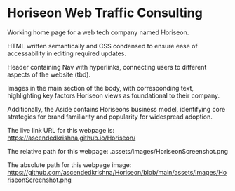 # Horiseon Web Traffic Consulting

Working home page for a web tech company named Horiseon.

HTML written semantically and CSS condensed to ensure ease of accessability in editing required updates.

Header containing Nav with hyperlinks, connecting users to different aspects of the website (tbd). 

Images in the main section of the body, with corresponding text, highlighting key factors Horiseon views as foundational to their company.

Additionally, the Aside contains Horiseons business model, identifying core strategies for brand familiarity and popularity for widespread adoption.

The live link URL for this webpage is: https://ascendedkrishna.github.io/Horiseon/

The relative path for this webpage: .assets/images/HoriseonScreenshot.png

The absolute path for this webpage image: https://github.com/ascendedkrishna/Horiseon/blob/main/assets/images/HoriseonScreenshot.png